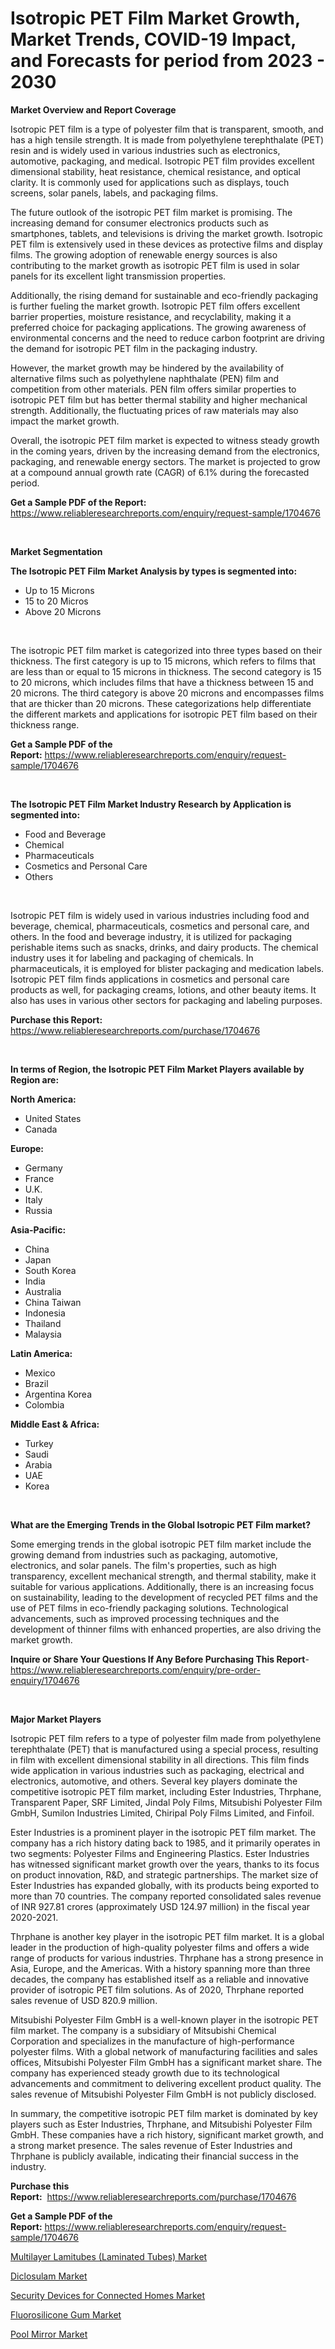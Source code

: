 <p><h1>Isotropic PET Film Market Growth, Market Trends, COVID-19 Impact, and Forecasts for period from 2023 - 2030</h1></p><p><strong>Market Overview and Report Coverage</strong></p>
<p><p>Isotropic PET film is a type of polyester film that is transparent, smooth, and has a high tensile strength. It is made from polyethylene terephthalate (PET) resin and is widely used in various industries such as electronics, automotive, packaging, and medical. Isotropic PET film provides excellent dimensional stability, heat resistance, chemical resistance, and optical clarity. It is commonly used for applications such as displays, touch screens, solar panels, labels, and packaging films.</p><p>The future outlook of the isotropic PET film market is promising. The increasing demand for consumer electronics products such as smartphones, tablets, and televisions is driving the market growth. Isotropic PET film is extensively used in these devices as protective films and display films. The growing adoption of renewable energy sources is also contributing to the market growth as isotropic PET film is used in solar panels for its excellent light transmission properties.</p><p>Additionally, the rising demand for sustainable and eco-friendly packaging is further fueling the market growth. Isotropic PET film offers excellent barrier properties, moisture resistance, and recyclability, making it a preferred choice for packaging applications. The growing awareness of environmental concerns and the need to reduce carbon footprint are driving the demand for isotropic PET film in the packaging industry.</p><p>However, the market growth may be hindered by the availability of alternative films such as polyethylene naphthalate (PEN) film and competition from other materials. PEN film offers similar properties to isotropic PET film but has better thermal stability and higher mechanical strength. Additionally, the fluctuating prices of raw materials may also impact the market growth.</p><p>Overall, the isotropic PET film market is expected to witness steady growth in the coming years, driven by the increasing demand from the electronics, packaging, and renewable energy sectors. The market is projected to grow at a compound annual growth rate (CAGR) of 6.1% during the forecasted period.</p></p>
<p><strong>Get a Sample PDF of the Report:</strong> <a href="https://www.reliableresearchreports.com/enquiry/request-sample/1704676">https://www.reliableresearchreports.com/enquiry/request-sample/1704676</a></p>
<p>&nbsp;</p>
<p><strong>Market Segmentation</strong></p>
<p><strong>The Isotropic PET Film Market Analysis by types is segmented into:</strong></p>
<p><ul><li>Up to 15 Microns</li><li>15 to 20 Micros</li><li>Above 20 Microns</li></ul></p>
<p>&nbsp;</p>
<p><p>The isotropic PET film market is categorized into three types based on their thickness. The first category is up to 15 microns, which refers to films that are less than or equal to 15 microns in thickness. The second category is 15 to 20 microns, which includes films that have a thickness between 15 and 20 microns. The third category is above 20 microns and encompasses films that are thicker than 20 microns. These categorizations help differentiate the different markets and applications for isotropic PET film based on their thickness range.</p></p>
<p><strong>Get a Sample PDF of the Report:</strong>&nbsp;<a href="https://www.reliableresearchreports.com/enquiry/request-sample/1704676">https://www.reliableresearchreports.com/enquiry/request-sample/1704676</a></p>
<p>&nbsp;</p>
<p><strong>The Isotropic PET Film Market Industry Research by Application is segmented into:</strong></p>
<p><ul><li>Food and Beverage</li><li>Chemical</li><li>Pharmaceuticals</li><li>Cosmetics and Personal Care</li><li>Others</li></ul></p>
<p>&nbsp;</p>
<p><p>Isotropic PET film is widely used in various industries including food and beverage, chemical, pharmaceuticals, cosmetics and personal care, and others. In the food and beverage industry, it is utilized for packaging perishable items such as snacks, drinks, and dairy products. The chemical industry uses it for labeling and packaging of chemicals. In pharmaceuticals, it is employed for blister packaging and medication labels. Isotropic PET film finds applications in cosmetics and personal care products as well, for packaging creams, lotions, and other beauty items. It also has uses in various other sectors for packaging and labeling purposes.</p></p>
<p><strong>Purchase this Report:</strong>&nbsp; <a href="https://www.reliableresearchreports.com/purchase/1704676">https://www.reliableresearchreports.com/purchase/1704676</a></p>
<p>&nbsp;</p>
<p><strong>In terms of Region, the Isotropic PET Film Market Players available by Region are:</strong></p>
<p>
    <p> <strong> North America: </strong>
        <ul>
            <li>United States</li>
            <li>Canada</li>
        </ul>
        </p> 
    <p> <strong> Europe: </strong>
        <ul>
            <li>Germany</li>
            <li>France</li>
            <li>U.K.</li>
            <li>Italy</li>
            <li>Russia</li>
        </ul>
        </p> 
    <p> <strong> Asia-Pacific: </strong>
        <ul>
            <li>China</li>
            <li>Japan</li>
            <li>South Korea</li>
            <li>India</li>
            <li>Australia</li>
            <li>China Taiwan</li>
            <li>Indonesia</li>
            <li>Thailand</li>
            <li>Malaysia</li>
        </ul>
        </p> 
    <p> <strong> Latin America: </strong>
        <ul>
            <li>Mexico</li>
            <li>Brazil</li>
            <li>Argentina Korea</li>
            <li>Colombia</li>
        </ul>
        </p> 
    <p> <strong> Middle East & Africa: </strong>
        <ul>
            <li>Turkey</li>
            <li>Saudi</li>
            <li>Arabia</li>
            <li>UAE</li>
            <li>Korea</li>
        </ul>
    </p>
    </p>
<p>&nbsp;</p>
<p><strong>What are the Emerging Trends in the Global Isotropic PET Film market?</strong></p>
<p><p>Some emerging trends in the global isotropic PET film market include the growing demand from industries such as packaging, automotive, electronics, and solar panels. The film's properties, such as high transparency, excellent mechanical strength, and thermal stability, make it suitable for various applications. Additionally, there is an increasing focus on sustainability, leading to the development of recycled PET films and the use of PET films in eco-friendly packaging solutions. Technological advancements, such as improved processing techniques and the development of thinner films with enhanced properties, are also driving the market growth.</p></p>
<p><strong>Inquire or Share Your Questions If Any Before Purchasing This Report</strong>- <a href="https://www.reliableresearchreports.com/enquiry/pre-order-enquiry/1704676">https://www.reliableresearchreports.com/enquiry/pre-order-enquiry/1704676</a></p>
<p>&nbsp;</p>
<p><strong>Major Market Players</strong></p>
<p><p>Isotropic PET film refers to a type of polyester film made from polyethylene terephthalate (PET) that is manufactured using a special process, resulting in film with excellent dimensional stability in all directions. This film finds wide application in various industries such as packaging, electrical and electronics, automotive, and others. Several key players dominate the competitive isotropic PET film market, including Ester Industries, Thrphane, Transparent Paper, SRF Limited, Jindal Poly Films, Mitsubishi Polyester Film GmbH, Sumilon Industries Limited, Chiripal Poly Films Limited, and Finfoil.</p><p>Ester Industries is a prominent player in the isotropic PET film market. The company has a rich history dating back to 1985, and it primarily operates in two segments: Polyester Films and Engineering Plastics. Ester Industries has witnessed significant market growth over the years, thanks to its focus on product innovation, R&D, and strategic partnerships. The market size of Ester Industries has expanded globally, with its products being exported to more than 70 countries. The company reported consolidated sales revenue of INR 927.81 crores (approximately USD 124.97 million) in the fiscal year 2020-2021.</p><p>Thrphane is another key player in the isotropic PET film market. It is a global leader in the production of high-quality polyester films and offers a wide range of products for various industries. Thrphane has a strong presence in Asia, Europe, and the Americas. With a history spanning more than three decades, the company has established itself as a reliable and innovative provider of isotropic PET film solutions. As of 2020, Thrphane reported sales revenue of USD 820.9 million.</p><p>Mitsubishi Polyester Film GmbH is a well-known player in the isotropic PET film market. The company is a subsidiary of Mitsubishi Chemical Corporation and specializes in the manufacture of high-performance polyester films. With a global network of manufacturing facilities and sales offices, Mitsubishi Polyester Film GmbH has a significant market share. The company has experienced steady growth due to its technological advancements and commitment to delivering excellent product quality. The sales revenue of Mitsubishi Polyester Film GmbH is not publicly disclosed.</p><p>In summary, the competitive isotropic PET film market is dominated by key players such as Ester Industries, Thrphane, and Mitsubishi Polyester Film GmbH. These companies have a rich history, significant market growth, and a strong market presence. The sales revenue of Ester Industries and Thrphane is publicly available, indicating their financial success in the industry.</p></p>
<p><strong>Purchase this Report:</strong>&nbsp;&nbsp;<a href="https://www.reliableresearchreports.com/purchase/1704676">https://www.reliableresearchreports.com/purchase/1704676</a></p>
<p></p>
<p><strong>Get a Sample PDF of the Report:</strong>&nbsp;<a href="https://www.reliableresearchreports.com/enquiry/request-sample/1704676">https://www.reliableresearchreports.com/enquiry/request-sample/1704676</a></p>
<p><p><a href="https://github.com/tamvrosiya/Market-Research-Report-List-1/blob/main/multilayer-lamitubes-laminated-tubes-market.md">Multilayer Lamitubes (Laminated Tubes) Market</a></p><p><a href="https://medium.com/@loretadervishi2013/diclosulam-market-research-report-its-history-and-forecast-2023-to-2030-cff2fe816f4d">Diclosulam Market</a></p><p><a href="https://github.com/gaydyna/Market-Research-Report-List-1/blob/main/security-devices-for-connected-homes-market.md">Security Devices for Connected Homes Market</a></p><p><a href="https://medium.com/@albanaduro2018/fluorosilicone-gum-market-research-report-its-history-and-forecast-2023-to-2030-da0b8c033c01">Fluorosilicone Gum Market</a></p><p><a href="https://www.linkedin.com/pulse/decoding-pool-mirror-market-deep-dive-latest-trends-segmentation-ark6c/">Pool Mirror Market</a></p></p>